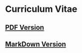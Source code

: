 # Curriculum Vitae  
## [PDF Version](https://github.com/Diego-II/CV_Diego_Irarrazaval/blob/master/output/main.pdf)
## [MarkDown Version](https://github.com/Diego-II/Diego-II/CV.md)
 
